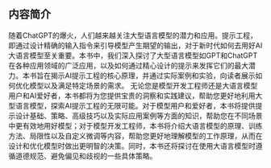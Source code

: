 ## 内容简介
随着ChatGPT的爆火，人们越来越关注大型语言模型的潜力和应用。提示工程，即通过设计精确的输入指令来引导模型产生期望的输出，对于新时代如何去用好AI大语言模型至关重要。本书中，我们深入探讨了大型语言模型如GPT和ChatGPT在各种应用领域的广泛应用，以及如何通过精心设计的提示来发挥它们的最大潜力。本书旨在揭示AI提示工程的核心原理，并通过实际案例和实验，向读者展示如何优化模型以及满足特定场景的需求。
无论您是模型开发工程师还是大语言模型用户和AI爱好者，本书都将为您提供宝贵的洞察和实践建议，帮助您更好地利用大型语言模型，探索AI提示工程的无限可能。对于模型用户和爱好者，本书将提供提示设计基础、策略、高级技巧以及实际应用案例等方面的知识，帮助您在不同场景中更有效地用好模型；对于模型开发工程师，本书将介绍大语言模型的原理、训练方法、局限性以及自定义微调等内容，帮助您更好地理解模型的工作原理，从而在设计和优化模型时做出更明智的决策。同时，本书还将探讨在使用大语言模型时遵循道德规范、避免偏见和歧视的一些具体策略。